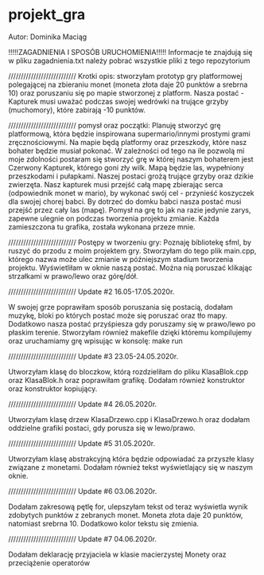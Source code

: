 # projekt_gra
Autor: Dominika Maciąg

!!!!!ZAGADNIENIA I SPOSÓB URUCHOMIENIA!!!!!
Informacje te znajdują się w pliku zagadnienia.txt
należy pobrać wszystkie pliki z tego repozytorium 


///////////////////////////
Krotki opis: stworzyłam prototyp gry platformowej polegającej na zbieraniu monet (moneta złota daje 20 punktów a srebrna 10) oraz poruszaniu się po mapie stworzonej z platform. Nasza postać - Kapturek musi uważać podczas swojej wedrówki na trujące grzyby (muchomory), które zabirają -10 punktów.

///////////////////////////
pomysł oraz początki:
Planuję stworzyć grę platformową, która będzie inspirowana supermario/innymi prostymi grami zręcznościowymi. 
Na mapie będą platformy oraz przeszkody, które nasz bohater będzie musiał pokonać. 
W zależności od tego na ile pozwolą mi moje zdolności postaram się stworzyć grę w której naszym bohaterem jest Czerwony Kapturek, którego goni zły wilk. Mapą będzie las, wypełniony przeszkodami i pułapkami. Naszej postaci grożą trujące grzyby oraz dzikie zwierzęta. Nasz kapturek musi przejść całą mapę zbierając serca (odpowiednik monet w mario), by wykonać swój cel - przynieść koszyczek dla swojej chorej babci. By dotrzeć do domku babci nasza postać musi przejść przez cały las (mapę). 
Pomysł na grę to jak na razie jedynie zarys, zapewne ulegnie on podczas tworzenia projektu zmianie. Każda zamieszczona tu grafika, została wykonana przeze mnie. 


///////////////////////////
Postępy w tworzeniu gry:
Poznaję bibliotekę sfml, by ruszyć do przodu z moim projektem gry. 
Stworzyłam do tego plik main.cpp, którego nazwa może ulec zmianie w późniejszym stadium tworzenia projektu.
Wyświetliłam w oknie naszą postać. Można nią poruszać klikając strzałkami w prawo/lewo oraz górę/dół. 



///////////////////////////
Update #2 16.05-17.05.2020r.

W swojej grze poprawiłam sposób poruszania się postacią, dodałam muzykę, bloki po których postać może się poruszać oraz tło mapy. 
Dodatkowo nasza postać przyśpiesza gdy poruszamy się w prawo/lewo po płaskim terenie. 
Stworzyłam również makefile dzięki któremu kompilujemy oraz uruchamiamy grę wpisując w konsolę: make run


///////////////////////////
Update #3 23.05-24.05.2020r.

Utworzyłam klasę do bloczkow, którą rozdzieliłam do pliku KlasaBlok.cpp oraz KlasaBlok.h oraz poprawiłam grafikę. Dodałam również konstruktor oraz konstruktor kopiujący.

///////////////////////////
Update #4 26.05.2020r.

Utworzyłam klasę drzew KlasaDrzewo.cpp i KlasaDrzewo.h oraz dodałam oddzielne grafiki postaci, gdy porusza się w lewo/prawo.

///////////////////////////
Update #5 31.05.2020r.

Utworzyłam klasę abstrakcyjną która będzie odpowiadać za przyszłe klasy związane z monetami. Dodałam również tekst wyświetlający się w naszym oknie.

///////////////////////////
Update #6 03.06.2020r.

Dodałam zakresową pętlę for, ulepszyłam tekst od teraz wyświetla wynik zdobytych punktów z zebranych monet. Moneta złota daje 20 punktów, natomiast srebrna 10. Dodatkowo kolor tekstu się zmienia.

///////////////////////////
Update #7 04.06.2020r.

Dodałam deklarację przyjaciela w klasie macierzystej Monety oraz przeciążenie operatorów
